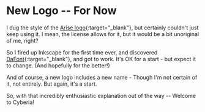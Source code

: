<!-- BEGIN ARISE ------------------------------
Title:: "New Logo!"

Author:: "Ben Robeson"
Description:: "We have a new logo - such as it is. My first use of Inkscape."
Language:: "en"
Thumbnail:: "/config/images/cyberia_logo.webp"
Published Date:: "2025-01-20"
Modified Date:: "2025-01-20"

content_header:: "true"
rss_hide:: "false"
comments:: "true"
---- END ARISE \\ DO NOT MODIFY THIS LINE ---->

# New Logo -- For Now

I dug the style of the [Arise logo](arise_logo.png){:target="_blank"}, but certainly couldn't just keep using it. I mean, the license allows for it, but it would be a bit unoriginal of me, right? 

So I fired up Inkscape for the first time ever, and discovered [DaFont](https://www.dafont.com/){:target="_blank"}, and got to work. It's OK for a start - but expect it to change. (And hopefully for the better!)

And of course, a new logo includes a new name - Though I'm not certain of it, not entirely. But again, it's a start. 

So, with that incredibly enthusiastic explanation out of the way -- Welcome to Cyberia!